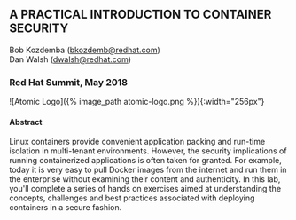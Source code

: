 ## A PRACTICAL INTRODUCTION TO CONTAINER SECURITY

Bob Kozdemba (bkozdemb@redhat.com)
<br>
Dan Walsh (dwalsh@redhat.com)

### Red Hat Summit, May 2018

![Atomic Logo]({% image_path atomic-logo.png %}){:width="256px"}

#### Abstract
Linux containers provide convenient application packing and run-time isolation in multi-tenant environments. However, the security implications of running containerized applications is often taken for granted. For example, today it is very easy to pull Docker images from the internet and run them in the enterprise without examining their content and authenticity. In this lab, you'll complete a series of hands on exercises aimed at understanding the concepts, challenges and best practices associated with deploying containers in a secure fashion.


